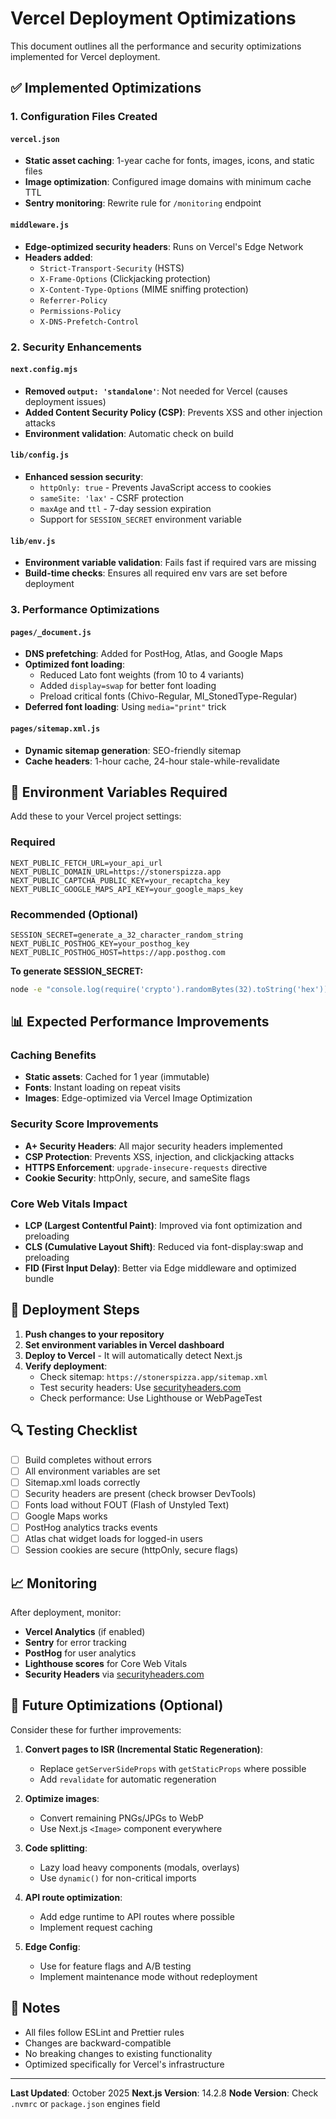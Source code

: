 # Vercel Deployment Optimizations

This document outlines all the performance and security optimizations implemented for Vercel deployment.

## ✅ Implemented Optimizations

### 1. **Configuration Files Created**

#### `vercel.json`

- **Static asset caching**: 1-year cache for fonts, images, icons, and static files
- **Image optimization**: Configured image domains with minimum cache TTL
- **Sentry monitoring**: Rewrite rule for `/monitoring` endpoint

#### `middleware.js`

- **Edge-optimized security headers**: Runs on Vercel's Edge Network
- **Headers added**:
  - `Strict-Transport-Security` (HSTS)
  - `X-Frame-Options` (Clickjacking protection)
  - `X-Content-Type-Options` (MIME sniffing protection)
  - `Referrer-Policy`
  - `Permissions-Policy`
  - `X-DNS-Prefetch-Control`

### 2. **Security Enhancements**

#### `next.config.mjs`

- **Removed `output: 'standalone'`**: Not needed for Vercel (causes deployment issues)
- **Added Content Security Policy (CSP)**: Prevents XSS and other injection attacks
- **Environment validation**: Automatic check on build

#### `lib/config.js`

- **Enhanced session security**:
  - `httpOnly: true` - Prevents JavaScript access to cookies
  - `sameSite: 'lax'` - CSRF protection
  - `maxAge` and `ttl` - 7-day session expiration
  - Support for `SESSION_SECRET` environment variable

#### `lib/env.js`

- **Environment variable validation**: Fails fast if required vars are missing
- **Build-time checks**: Ensures all required env vars are set before deployment

### 3. **Performance Optimizations**

#### `pages/_document.js`

- **DNS prefetching**: Added for PostHog, Atlas, and Google Maps
- **Optimized font loading**:
  - Reduced Lato font weights (from 10 to 4 variants)
  - Added `display=swap` for better font loading
  - Preload critical fonts (Chivo-Regular, MI_StonedType-Regular)
- **Deferred font loading**: Using `media="print"` trick

#### `pages/sitemap.xml.js`

- **Dynamic sitemap generation**: SEO-friendly sitemap
- **Cache headers**: 1-hour cache, 24-hour stale-while-revalidate

## 🔧 Environment Variables Required

Add these to your Vercel project settings:

### Required

```
NEXT_PUBLIC_FETCH_URL=your_api_url
NEXT_PUBLIC_DOMAIN_URL=https://stonerspizza.app
NEXT_PUBLIC_CAPTCHA_PUBLIC_KEY=your_recaptcha_key
NEXT_PUBLIC_GOOGLE_MAPS_API_KEY=your_google_maps_key
```

### Recommended (Optional)

```
SESSION_SECRET=generate_a_32_character_random_string
NEXT_PUBLIC_POSTHOG_KEY=your_posthog_key
NEXT_PUBLIC_POSTHOG_HOST=https://app.posthog.com
```

**To generate SESSION_SECRET:**

```bash
node -e "console.log(require('crypto').randomBytes(32).toString('hex'))"
```

## 📊 Expected Performance Improvements

### Caching Benefits

- **Static assets**: Cached for 1 year (immutable)
- **Fonts**: Instant loading on repeat visits
- **Images**: Edge-optimized via Vercel Image Optimization

### Security Score Improvements

- **A+ Security Headers**: All major security headers implemented
- **CSP Protection**: Prevents XSS, injection, and clickjacking attacks
- **HTTPS Enforcement**: `upgrade-insecure-requests` directive
- **Cookie Security**: httpOnly, secure, and sameSite flags

### Core Web Vitals Impact

- **LCP (Largest Contentful Paint)**: Improved via font optimization and preloading
- **CLS (Cumulative Layout Shift)**: Reduced via font-display:swap and preloading
- **FID (First Input Delay)**: Better via Edge middleware and optimized bundle

## 🚀 Deployment Steps

1. **Push changes to your repository**
2. **Set environment variables in Vercel dashboard**
3. **Deploy to Vercel** - It will automatically detect Next.js
4. **Verify deployment**:
   - Check sitemap: `https://stonerspizza.app/sitemap.xml`
   - Test security headers: Use [securityheaders.com](https://securityheaders.com)
   - Check performance: Use Lighthouse or WebPageTest

## 🔍 Testing Checklist

- [ ] Build completes without errors
- [ ] All environment variables are set
- [ ] Sitemap.xml loads correctly
- [ ] Security headers are present (check browser DevTools)
- [ ] Fonts load without FOUT (Flash of Unstyled Text)
- [ ] Google Maps works
- [ ] PostHog analytics tracks events
- [ ] Atlas chat widget loads for logged-in users
- [ ] Session cookies are secure (httpOnly, secure flags)

## 📈 Monitoring

After deployment, monitor:

- **Vercel Analytics** (if enabled)
- **Sentry** for error tracking
- **PostHog** for user analytics
- **Lighthouse scores** for Core Web Vitals
- **Security Headers** via [securityheaders.com](https://securityheaders.com)

## 🔄 Future Optimizations (Optional)

Consider these for further improvements:

1. **Convert pages to ISR (Incremental Static Regeneration)**:
   - Replace `getServerSideProps` with `getStaticProps` where possible
   - Add `revalidate` for automatic regeneration

2. **Optimize images**:
   - Convert remaining PNGs/JPGs to WebP
   - Use Next.js `<Image>` component everywhere

3. **Code splitting**:
   - Lazy load heavy components (modals, overlays)
   - Use `dynamic()` for non-critical imports

4. **API route optimization**:
   - Add edge runtime to API routes where possible
   - Implement request caching

5. **Edge Config**:
   - Use for feature flags and A/B testing
   - Implement maintenance mode without redeployment

## 📝 Notes

- All files follow ESLint and Prettier rules
- Changes are backward-compatible
- No breaking changes to existing functionality
- Optimized specifically for Vercel's infrastructure

---

**Last Updated**: October 2025
**Next.js Version**: 14.2.8
**Node Version**: Check `.nvmrc` or `package.json` engines field
